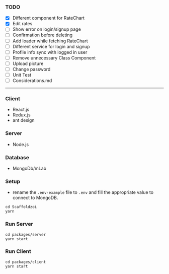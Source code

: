 
### TODO
- [X] Different component for RateChart
- [X] Edit rates
- [ ] Show error on login/signup page
- [ ] Confirmation before deleting
- [ ] Add loader while fetching RateChart
- [ ] Different service for login and signup
- [ ] Profile info sync with logged in user
- [ ] Remove unnecessary Class Component
- [ ] Upload picture
- [ ] Change password
- [ ] Unit Test
- [ ] Considerations.md

---

### Client
- React.js
- Redux.js
- ant design

### Server
- Node.js

### Database
- MongoDb/mLab

### Setup
* rename the `.env-example` file to `.env` and fill the appropriate value to connect to MongoDB.
```
cd Scaffoldzoi
yarn
```

### Run Server
```
cd packages/server
yarn start
```

### Run Client
```
cd packages/client
yarn start
```

